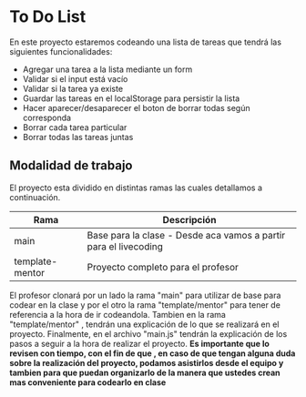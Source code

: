 # To Do List

En este proyecto estaremos codeando una lista de tareas que tendrá las siguientes funcionalidades:

- Agregar una tarea a la lista mediante un form
- Validar si el input está vacío
- Validar si la tarea ya existe
- Guardar las tareas en el localStorage para persistir la lista
- Hacer aparecer/desaparecer el boton de borrar todas según corresponda
- Borrar cada tarea particular
- Borrar todas las tareas juntas

## Modalidad de trabajo

El proyecto esta dividido en distintas ramas las cuales detallamos a continuación.

| Rama            | Descripción                                                      |
| --------------- | ---------------------------------------------------------------- |
| main            | Base para la clase - Desde aca vamos a partir para el livecoding |
| template-mentor | Proyecto completo para el profesor                               |

El profesor clonará por un lado la rama "main" para utilizar de base para codear en la clase y por el otro la rama "template/mentor" para tener de referencia a la hora de ir codeandola.
Tambien en la rama "template/mentor" , tendrán una explicación de lo que se realizará en el proyecto. Finalmente, en el archivo "main.js" tendrán la explicación de los pasos a seguir a la hora de realizar el proyecto. **Es importante que lo revisen con tiempo, con el fin de que , en caso de que tengan alguna duda sobre la realización del proyecto, podamos asistirlos desde el equipo y tambien para que puedan organizarlo de la manera que ustedes crean mas conveniente para codearlo en clase**
